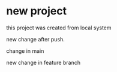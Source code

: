 # new project

this project was created from local system

new change after push.

change in main

new change in feature branch

